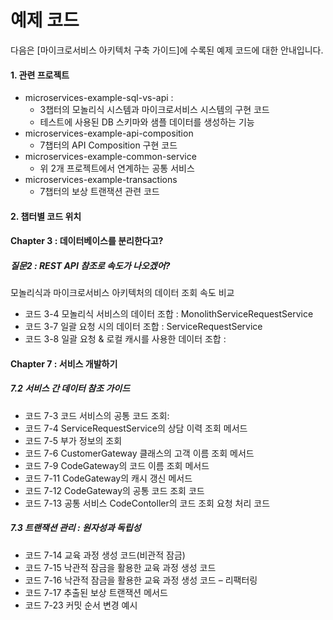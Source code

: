 # 예제 코드
다음은 [마이크로서비스 아키텍처 구축 가이드]에 수록된 예제 코드에 대한 안내입니다.

#### 1. 관련 프로젝트
*	microservices-example-sql-vs-api : 
    - 3챕터의 모놀리식 시스템과 마이크로서비스 시스템의 구현 코드
    - 테스트에 사용된 DB 스키마와 샘플 데이터를 생성하는 기능
*	microservices-example-api-composition
    - 7챕터의 API Composition 구현 코드
*	microservices-example-common-service
    - 위 2개 프로젝트에서 연계하는 공통 서비스
*	microservices-example-transactions
    - 7챕터의 보상 트랜잭션 관련 코드

#### 2. 챕터별 코드 위치

#### Chapter 3 : 데이터베이스를 분리한다고?
##### 질문2 : REST API 참조로 속도가 나오겠어?
모놀리식과 마이크로서비스 아키텍처의 데이터 조회 속도 비교
*   코드 3-4 모놀리식 서비스의 데이터 조합 : MonolithServiceRequestService
*   코드 3-7 일괄 요청 시의 데이터 조합 : ServiceRequestService
*   코드 3-8 일괄 요청 & 로컬 캐시를 사용한 데이터 조합 : 

#### Chapter 7 : 서비스 개발하기	
##### 7.2 서비스 간 데이터 참조 가이드
*   코드 7-3 코드 서비스의 공통 코드 조회:
*   코드 7-4 ServiceRequestService의 상담 이력 조회 메서드
*   코드 7-5 부가 정보의 조회
*   코드 7-6 CustomerGateway 클래스의 고객 이름 조회 메서드
*   코드 7-9 CodeGateway의 코드 이름 조회 메서드
*   코드 7-11 CodeGateway의 캐시 갱신 메서드
*   코드 7-12 CodeGateway의 공통 코드 조회 코드
*   코드 7-13 공통 서비스 CodeContoller의 코드 조회 요청 처리 코드
##### 7.3 트랜잭션 관리 : 원자성과 독립성
*   코드 7-14 교육 과정 생성 코드(비관적 잠금)
*   코드 7-15 낙관적 잠금을 활용한 교육 과정 생성 코드
*   코드 7-16 낙관적 잠금을 활용한 교육 과정 생성 코드 – 리팩터링
*   코드 7-17 추출된 보상 트랜잭션 메서드
*   코드 7-23 커밋 순서 변경 예시


 